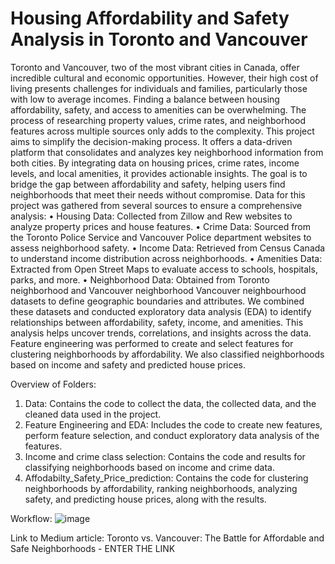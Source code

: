 # Housing Affordability and Safety Analysis in Toronto and Vancouver
Toronto and Vancouver, two of the most vibrant cities in Canada, offer incredible cultural and economic opportunities. However, their high cost of living presents challenges for individuals and families, particularly those with low to average incomes. Finding a balance between housing affordability, safety, and access to amenities can be overwhelming. The process of researching property values, crime rates, and neighborhood features across multiple sources only adds to the complexity.
This project aims to simplify the decision-making process. It offers a data-driven platform that consolidates and analyzes key neighborhood information from both cities. By integrating data on housing prices, crime rates, income levels, and local amenities, it provides actionable insights. The goal is to bridge the gap between affordability and safety, helping users find neighborhoods that meet their needs without compromise.
Data for this project was gathered from several sources to ensure a comprehensive analysis:
•	Housing Data: Collected from Zillow and Rew websites to analyze property prices and house features.
•	Crime Data: Sourced from the Toronto Police Service and Vancouver Police department websites to assess neighborhood safety. 
•	Income Data: Retrieved from Census Canada to understand income distribution across neighborhoods.
•	Amenities Data: Extracted from Open Street Maps to evaluate access to schools, hospitals, parks, and more.
•	Neighborhood Data: Obtained from Toronto neighborhood and Vancouver neighborhood Vancouver neighbourhood datasets to define geographic boundaries and attributes.
We combined these datasets and conducted exploratory data analysis (EDA) to identify relationships between affordability, safety, income, and amenities. This analysis helps uncover trends, correlations, and insights across the data. Feature engineering was performed to create and select features for clustering neighborhoods by affordability. We also classified neighborhoods based on income and safety and predicted house prices.

Overview of Folders:
1.	Data: Contains the code to collect the data, the collected data, and the cleaned data used in the project.
2.	Feature Engineering and EDA: Includes the code to create new features, perform feature selection, and conduct exploratory data analysis of the features.
3.	Income and crime class selection: Contains the code and results for classifying neighborhoods based on income and crime data.  
4.	Affodabilty_Safety_Price_prediction: Contains the code for clustering neighborhoods by affordability, ranking neighborhoods, analyzing safety, and predicting house prices, along with the results.  

Workflow:
![image](https://github.com/user-attachments/assets/23484315-2420-4724-92e0-cf343160a1ca)

Link to Medium article:
Toronto vs. Vancouver: The Battle for Affordable and Safe Neighborhoods -  ENTER THE LINK
